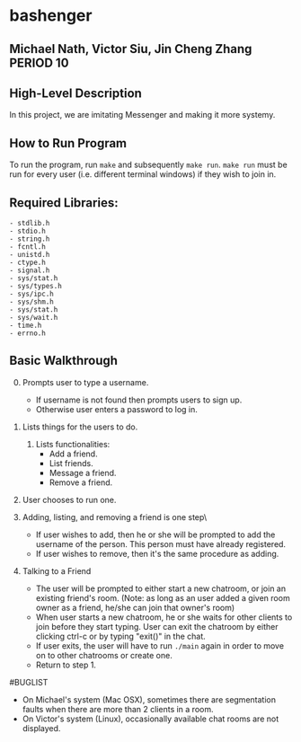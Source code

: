 # bashenger
## Michael Nath, Victor Siu, Jin Cheng Zhang PERIOD 10

## High-Level Description
In this project, we are imitating Messenger and making it more systemy.

## How to Run Program
To run the program, run `make` and subsequently `make run`. `make run` must be run for every user (i.e. different terminal windows) if they wish to join in.

## Required Libraries: 
    - stdlib.h
    - stdio.h
    - string.h
    - fcntl.h
    - unistd.h
    - ctype.h
    - signal.h
    - sys/stat.h
    - sys/types.h
    - sys/ipc.h
    - sys/shm.h
    - sys/stat.h
    - sys/wait.h
    - time.h
    - errno.h

## Basic Walkthrough
0.  Prompts user to type a username.
    - If username is not found then prompts users to sign up.
    - Otherwise user enters a password to log in.
    
1. Lists things for the users to do.
    1. Lists functionalities:
        - Add a friend.
        - List friends.
        - Message a friend.
        - Remove a friend.
2. User chooses to run one.
3. Adding, listing, and removing a friend is one step\
    - If user wishes to add, then he or she will be prompted to add the username of the person. This person must have already registered.
    - If user wishes to remove, then it's the same procedure as adding. 
4. Talking to a Friend
    - The user will be prompted to either start a new chatroom, or join an existing friend's room. (Note: as long as an user added a given room owner as a friend, he/she can join that owner's room)
    - When user starts a new chatroom, he or she waits for other clients to join before they start typing. User can exit the chatroom by either clicking ctrl-c or by typing "exit()" in the chat. 
    - If user exits, the user will have to run `./main` again in order to move on to other chatrooms or create one. 
    - Return to step 1.

#BUGLIST
- On Michael's system (Mac OSX), sometimes there are segmentation faults when there are more than 2 clients in a room.
- On Victor's system (Linux), occasionally available chat rooms are not displayed.

